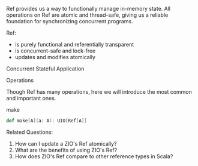 Ref provides us a way to functionally manage in-memory state. All operations on Ref are atomic and thread-safe, giving us a reliable foundation for synchronizing concurrent programs.

Ref:

  - is purely functional and referentially transparent
  - is concurrent-safe and lock-free
  - updates and modifies atomically

Concurrent Stateful Application

Operations

Though Ref has many operations, here we will introduce the most common and important ones.

make

```scala
def make[A](a: A): UIO[Ref[A]]
```

Related Questions:

1. How can I update a ZIO's Ref atomically?
2. What are the benefits of using ZIO's Ref? 
3. How does ZIO's Ref compare to other reference types in Scala?
